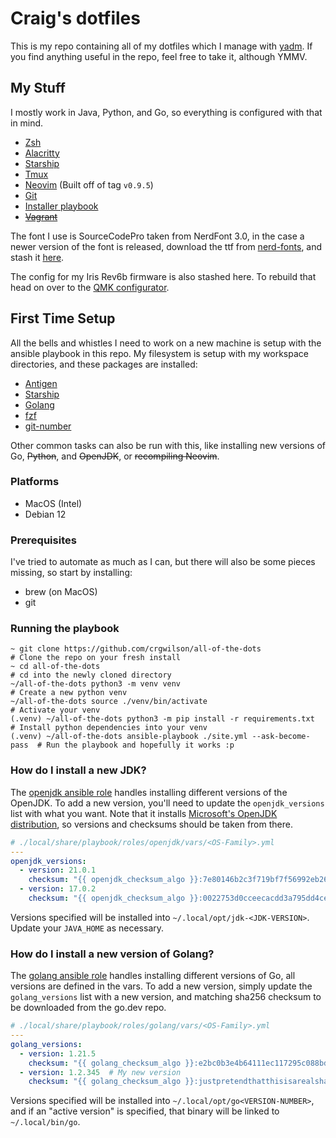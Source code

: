 # Craig's dotfiles

This is my repo containing all of my dotfiles which I manage with [yadm](https://yadm.io). If you find anything useful in the repo, feel free to take it, although YMMV.

## My Stuff

I mostly work in Java, Python, and Go, so everything is configured with that in mind.

* [Zsh](./.config/zsh/)
* [Alacritty](./.config/alacritty/alacritty.yml)
* [Starship](./.config/starship/starship.toml)
* [Tmux](./.config/tmux/tmux.conf)
* [Neovim](./.config/nvim/) (Built off of tag `v0.9.5`)
* [Git](./.config/git/)
* [Installer playbook](./.local/share/playbook/)
* [~~Vagrant~~](./.vagrant.d/Vagrantfile)

The font I use is SourceCodePro taken from NerdFont 3.0, in the case a newer version of the font is released, download the ttf from [nerd-fonts](https://github.com/ryanoasis/nerd-fonts), and stash it [here](./.local/share/myfonts/sauce_code_prod_nerd_font/).

The config for my Iris Rev6b firmware is also stashed here. To rebuild that head on over to the [QMK configurator](https://config.qmk.fm/#/keebio/iris/rev6/LAYOUT).

## First Time Setup

All the bells and whistles I need to work on a new machine is setup with the ansible playbook in this repo. My filesystem is setup with my workspace directories, and these packages are installed:

* [Antigen](https://github.com/zsh-users/antigen)
* [Starship](https://starship.rs)
* [Golang](https://go.dev)
* [fzf](https://github.com/junegunn/fzf)
* [git-number](https://github.com/holygeek/git-number)

Other common tasks can also be run with this, like installing new versions of Go, ~~Python~~, and ~~OpenJDK~~, or ~~recompiling Neovim~~.

### Platforms

* MacOS (Intel)
* Debian 12

### Prerequisites

I've tried to automate as much as I can, but there will also be some pieces missing, so start by installing:

* brew (on MacOS)
* git

### Running the playbook

```console
~ git clone https://github.com/crgwilson/all-of-the-dots                 # Clone the repo on your fresh install
~ cd all-of-the-dots                                                     # cd into the newly cloned directory
~/all-of-the-dots python3 -m venv venv                                   # Create a new python venv
~/all-of-the-dots source ./venv/bin/activate                             # Activate your venv
(.venv) ~/all-of-the-dots python3 -m pip install -r requirements.txt     # Install python dependencies into your venv
(.venv) ~/all-of-the-dots ansible-playbook ./site.yml --ask-become-pass  # Run the playbook and hopefully it works :p
```

### How do I install a new JDK?

The [openjdk ansible role](./.local/share/playbook/roles/openjdk) handles installing different versions of the OpenJDK. To add a new version, you'll need to update the `openjdk_versions` list with what you want. Note that it installs [Microsoft's OpenJDK distribution](https://learn.microsoft.com/en-us/java/openjdk/download), so versions and checksums should be taken from there.
```yaml
# ./local/share/playbook/roles/openjdk/vars/<OS-Family>.yml
---
openjdk_versions:
  - version: 21.0.1
    checksum: "{{ openjdk_checksum_algo }}:7e80146b2c3f719bf7f56992eb268ad466f8854d5d6ae11805784608e458343f"
  - version: 17.0.2
    checksum: "{{ openjdk_checksum_algo }}:0022753d0cceecacdd3a795dd4cea2bd7ffdf9dc06e22ffd1be98411742fbb44"
```

Versions specified will be installed into `~/.local/opt/jdk-<JDK-VERSION>`. Update your `JAVA_HOME` as necessary.

### How do I install a new version of Golang?

The [golang ansible role](./.local/share/playbook/roles/golang) handles installing different versions of Go, all versions are defined in the vars. To add a new version, simply update the `golang_versions` list with a new version, and matching sha256 checksum to be downloaded from the go.dev repo.

```yaml
# ./local/share/playbook/roles/golang/vars/<OS-Family>.yml
---
golang_versions:
  - version: 1.21.5
    checksum: "{{ golang_checksum_algo }}:e2bc0b3e4b64111ec117295c088bde5f00eeed1567999ff77bc859d7df70078e"
  - version: 1.2.345  # My new version
    checksum: "{{ golang_checksum_algo }}:justpretendthatthisisarealsha256checksumimtoolazytogogenerateone"
```

Versions specified will be installed into `~/.local/opt/go<VERSION-NUMBER>`, and if an "active version" is specified, that binary will be linked to `~/.local/bin/go`.
